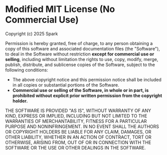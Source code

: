 # Modified MIT License (No Commercial Use)

Copyright (c) 2025 Spark

Permission is hereby granted, free of charge, to any person obtaining a copy of this software and associated documentation files (the "Software"), to deal in the Software without restriction **except for commercial use or selling**, including without limitation the rights to use, copy, modify, merge, publish, distribute, and sublicense copies of the Software, subject to the following conditions:

- The above copyright notice and this permission notice shall be included in all copies or substantial portions of the Software.
- **Commercial use or selling of the Software, in whole or in part, is prohibited without explicit prior written permission from the copyright holder.**

THE SOFTWARE IS PROVIDED "AS IS", WITHOUT WARRANTY OF ANY KIND, EXPRESS OR IMPLIED, INCLUDING BUT NOT LIMITED TO THE WARRANTIES OF MERCHANTABILITY, FITNESS FOR A PARTICULAR PURPOSE AND NONINFRINGEMENT. IN NO EVENT SHALL THE AUTHORS OR COPYRIGHT HOLDERS BE LIABLE FOR ANY CLAIM, DAMAGES, OR OTHER LIABILITY, WHETHER IN AN ACTION OF CONTRACT, TORT OR OTHERWISE, ARISING FROM, OUT OF OR IN CONNECTION WITH THE SOFTWARE OR THE USE OR OTHER DEALINGS IN THE SOFTWARE.

